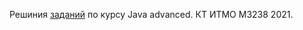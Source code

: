 Решиния [заданий](http://www.kgeorgiy.info//courses/java-advanced/homeworks.html) по курсу Java advanced. КТ ИТМО М3238 2021.
